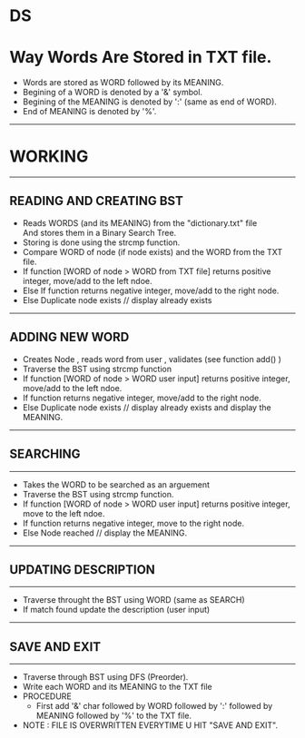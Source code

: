 # DS
<h1>Way Words Are Stored in TXT file.</h1>
<ul>
  <li>Words are stored as WORD followed by its MEANING.</li>
  <li>Begining of a WORD is denoted by a '&' symbol.</li>
  <li>Begining of the MEANING is denoted by ':' (same as end of WORD).</li>
  <li>End of MEANING is denoted by '%'.</li>
</ul>
<hr>
<h1>WORKING</h1>
<hr>
<h2>READING AND CREATING BST</h2>
<ul>
  <li>Reads WORDS (and its MEANING) from the "dictionary.txt" file<br>And stores them in a Binary Search Tree.</li>
  <li>Storing is done using the strcmp function.</li>
  <li>Compare WORD of node (if node exists) and the WORD from the TXT file.</li>
  <li>If function [WORD of node > WORD from TXT file] returns positive integer, move/add to the left ndoe.</li>
  <li>Else If function returns negative integer, move/add to the right node.</li>
  <li>Else Duplicate node exists // display already exists</li>
</ul>
<hr>
<h2>ADDING NEW WORD</h2>
<ul>
  <li>Creates Node , reads word from user , validates (see function add() )</li>
  <li>Traverse the BST using strcmp function</li>
  <li>If function [WORD of node > WORD user input] returns positive integer, move/add to the left ndoe.</li>
  <li>If function returns negative integer, move/add to the right node.</li>
  <li>Else Duplicate node exists // display already exists and display the MEANING.</li>
</ul>
<hr>
<h2>SEARCHING</h2>
<hr>
<ul>
  <li>Takes the WORD to be searched as an arguement</li>
  <li>Traverse the BST using strcmp function.</li>
  <li>If function [WORD of node > WORD user input] returns positive integer, move to the left ndoe.</li>
  <li>If function returns negative integer, move to the right node.</li>
  <li>Else Node reached // display the MEANING.</li>
</ul>
<hr>
<h2>UPDATING DESCRIPTION</h2>
<hr>
<ul>
  <li>Traverse throught the BST using WORD (same as SEARCH)</li>
  <li>If match found update the description (user input)</li>
</ul>
<hr>
<h2>SAVE AND EXIT</h2>
<hr>
<ul>
  <li>Traverse through BST using DFS (Preorder). </li>
  <li>Write each WORD and its MEANING to the TXT file</li>
  <li>PROCEDURE<ul>
    <li>First add '&' char followed by WORD followed by ':' followed by MEANING followed by '%' to the TXT file.</li>
    </ul></li>
  <li>NOTE : FILE IS OVERWRITTEN EVERYTIME U HIT "SAVE AND EXIT".</li>
</ul>
